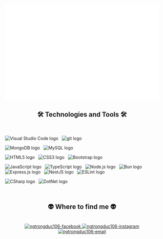 <!-- ngtrongduc106 -->
<a href="#" target="_blank">
  <img src="svg/ngtrongduc106.svg" width="1200" alt="ngtrongduc106-official" />
</a>

<h2 align="center">🛠 Technologies and Tools 🛠</h2>
<br>
<!-- https://simpleicons.org/ -->

<!-- IDE + Tools-->
<span><img src="https://img.shields.io/badge/VS%20Code-282C34?logo=visual-studio-code&logoColor=007ACC" alt="Visual Studio Code logo" title="Visual Studio Code" height="25" /></span>
&nbsp;
<span><img src="https://img.shields.io/badge/git-282C34?logo=git&logoColor=F05032" alt="git logo" title="git" height="25" /></span>
&nbsp;

<!-- Database -->
<span><img src="https://img.shields.io/badge/MongoDB-282C34?logo=mongodb&logoColor=47A248" alt="MongoDB logo" title="MongoDB" height="25" /></span>
&nbsp;
<span><img src="https://img.shields.io/badge/MySQL-282C34?logo=mysql&logoColor=#4479A1" alt="MySQL logo" title="MySQL" height="25" /></span>
&nbsp;

<!-- Basic Web -->
<span><img src="https://img.shields.io/badge/HTML5-282C34?logo=html5&logoColor=E34F26" alt="HTML5 logo" title="HTML5" height="25" /></span>
&nbsp;
<span><img src="https://img.shields.io/badge/CSS3-282C34?logo=css3&logoColor=1572B6" alt="CSS3 logo" title="CSS3" height="25" /></span>
&nbsp;
<span><img src="https://img.shields.io/badge/Bootstrap-282C34?logo=bootstrap&logoColor=7952B3" alt="Bootstrap logo" title="Bootstrap" height="25" /></span>
&nbsp;

<!-- Javascript -->
<span><img src="https://img.shields.io/badge/JavaScript-282C34?logo=javascript&logoColor=F7DF1E" alt="JavaScript logo" title="JavaScript" height="25" /></span>
&nbsp;
<span><img src="https://img.shields.io/badge/TypeScript-282C34?logo=typescript&logoColor=3178C6" alt="TypeScript logo" title="TypeScript" height="25" /></span>
&nbsp;
<span><img src="https://img.shields.io/badge/Node.js-282C34?logo=node.js&logoColor=00F200" alt="Node.js logo" title="Node.js" height="25" /></span>
&nbsp;
<span><img src="https://img.shields.io/badge/Bun-282C34?logo=bun&logoColor=FFFFCC" alt="Bun logo" title="Bun" height="25" /></span>
&nbsp;
<span><img src="https://img.shields.io/badge/Express-282C34?logo=express&logoColor=FFFFFF" alt="Express.js logo" title="Express.js" height="25" /></span>
&nbsp;
<span><img src="https://img.shields.io/badge/NestJS-282C34?logo=nestjs&logoColor=E0234E" alt="NestJS logo" title="NestJS" height="25" /></span>
&nbsp;
<span><img src="https://img.shields.io/badge/ESLint-282C34?logo=eslint&logoColor=4B32C3" alt="ESLint logo" title="ESLint" height="25" /></span>
&nbsp;

<!-- CSharp -->
<span><img src="https://img.shields.io/badge/CSharp-282C34?logo=csharp&logoColor=512BD4" alt="CSharp logo" title="C#" height="25" /></span>
&nbsp;
<span><img src="https://img.shields.io/badge/DotNet-282C34?logo=.net&logoColor=512BD4" alt="DotNet logo" title="DotNet" height="25" /></span>
&nbsp;

<br>
<h2 align="center">👽 Where to find me 👽</h2>
<br>
<!-- https://icons8.com -->
<div align="center">
  <a href="https://facebook.com/ngtrongduc106" target="blank">
    <img src="https://img.icons8.com/bubbles/100/000000/facebook-new.png" alt="ngtrongduc106-facebook" />
  </a>
  <a href="https://instagram.com/ngtrongduc106" target="blank">
    <img src="https://img.icons8.com/bubbles/100/000000/instagram.png" alt="ngtrongduc106-instagram" />
  </a>
  <a href="mailto:ngtrongduc106@gmail.com" target="top">
    <img src="https://img.icons8.com/bubbles/100/000000/apple-mail.png" alt="ngtrongduc106-email" />
  </a>
</div>